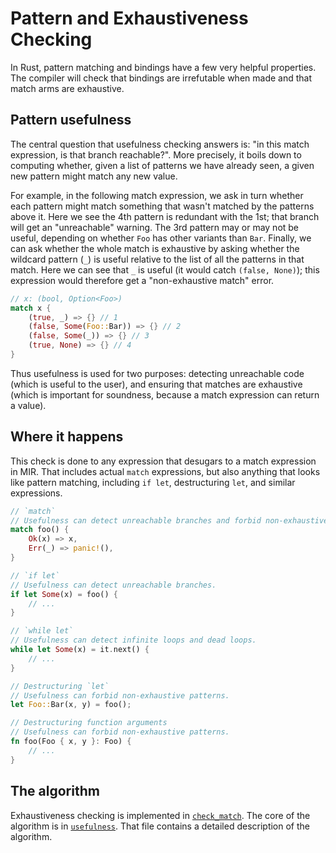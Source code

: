 # Pattern and Exhaustiveness Checking

In Rust, pattern matching and bindings have a few very helpful properties. The
compiler will check that bindings are irrefutable when made and that match arms
are exhaustive.

## Pattern usefulness

The central question that usefulness checking answers is:
"in this match expression, is that branch reachable?".
More precisely, it boils down to computing whether,
given a list of patterns we have already seen,
a given new pattern might match any new value.

For example, in the following match expression,
we ask in turn whether each pattern might match something
that wasn't matched by the patterns above it.
Here we see the 4th pattern is redundant with the 1st;
that branch will get an "unreachable" warning.
The 3rd pattern may or may not be useful,
depending on whether `Foo` has other variants than `Bar`.
Finally, we can ask whether the whole match is exhaustive
by asking whether the wildcard pattern (`_`)
is useful relative to the list of all the patterns in that match.
Here we can see that `_` is useful (it would catch `(false, None)`);
this expression would therefore get a "non-exhaustive match" error.

```rust
// x: (bool, Option<Foo>)
match x {
    (true, _) => {} // 1
    (false, Some(Foo::Bar)) => {} // 2
    (false, Some(_)) => {} // 3
    (true, None) => {} // 4
}
```

Thus usefulness is used for two purposes:
detecting unreachable code (which is useful to the user),
and ensuring that matches are exhaustive (which is important for soundness,
because a match expression can return a value).

## Where it happens

This check is done to any expression that desugars to a match expression in MIR.
That includes actual `match` expressions,
but also anything that looks like pattern matching,
including `if let`, destructuring `let`, and similar expressions.

```rust
// `match`
// Usefulness can detect unreachable branches and forbid non-exhaustive matches.
match foo() {
    Ok(x) => x,
    Err(_) => panic!(),
}

// `if let`
// Usefulness can detect unreachable branches.
if let Some(x) = foo() {
    // ...
}

// `while let`
// Usefulness can detect infinite loops and dead loops.
while let Some(x) = it.next() {
    // ...
}

// Destructuring `let`
// Usefulness can forbid non-exhaustive patterns.
let Foo::Bar(x, y) = foo();

// Destructuring function arguments
// Usefulness can forbid non-exhaustive patterns.
fn foo(Foo { x, y }: Foo) {
    // ...
}
```

## The algorithm

Exhaustiveness checking is implemented in [`check_match`].
The core of the algorithm is in [`usefulness`].
That file contains a detailed description of the algorithm.

[`check_match`]: https://doc.rust-lang.org/nightly/nightly-rustc/rustc_mir_build/thir/pattern/check_match/index.html
[`usefulness`]: https://doc.rust-lang.org/nightly/nightly-rustc/rustc_mir_build/thir/pattern/usefulness/index.html
